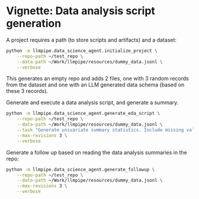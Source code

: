 # Vignette: Data analysis script generation

A project requires a path (to store scripts and artifacts) and a dataset:

```bash
python -m llmpipe.data_science_agent.initialize_project \
    --repo-path ~/test_repo \
    --data-path ~/Work/llmpipe/resources/dummy_data.jsonl \
    --verbose
```

This generates an empty repo and adds 2 files, one with 3 random records from the dataset and one with an LLM generated data schema (based on these 3 records).

Generate and execute a data analysis script, and generate a summary.

```bash
python -m llmpipe.data_science_agent.generate_eda_script \
    --repo-path ~/test_repo \
    --data-path ~/Work/llmpipe/resources/dummy_data.jsonl \
    --task "Generate univariate summary statistics. Include missing value counts. Include distinct value counts. Include a table of frequency counts for fields with fewer than 20 distinct values." \
    --max-revisions 3 \
    --verbose
```

Generate a follow up based on reading the data analysis summaries in the repo:

```bash
python -m llmpipe.data_science_agent.generate_followup \
    --repo-path ~/test_repo \
    --data-path ~/Work/llmpipe/resources/dummy_data.jsonl \
    --max-revisions 3 \
    --verbose
```
